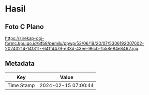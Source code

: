 # Hasil

## Foto C Plano

https://sirekap-obj-formc.kpu.go.id/8fb8/pemilu/ppwp/53/06/19/20/07/5306192007002-20240214-141311--641f4479-e33d-43ee-96cb-1b58e84e8462.jpg


## Metadata

| Key        | Value               |
| ---------- | ------------------- |
| Time Stamp | 2024-02-15 07:00:44 |



